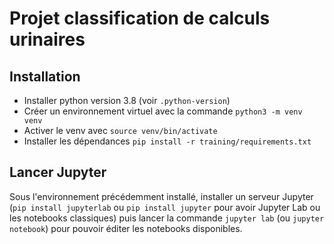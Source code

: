 # Projet classification de calculs urinaires

## Installation
- Installer python version 3.8 (voir `.python-version`)
- Créer un environnement virtuel avec la commande `python3 -m venv venv`
- Activer le venv avec `source venv/bin/activate`
- Installer les dépendances `pip install -r training/requirements.txt`
<!-- - Installer Tensorflow avec ` pip install --ignore-installed --upgrade <URL>` où l'url est la version de Tensorflow
voulue trouvée sur la page https://github.com/lakshayg/tensorflow-build. -->

## Lancer Jupyter

Sous l'environnement précédemment installé, installer un serveur Jupyter (`pip install jupyterlab` ou `pip install jupyter` pour avoir Jupyter Lab ou les notebooks classiques) puis lancer la commande `jupyter lab` (ou `jupyter notebook`) pour pouvoir éditer les notebooks disponibles.